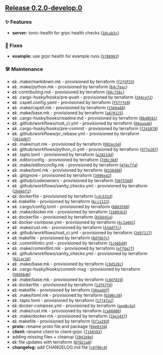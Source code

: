 ## [Release 0.2.0-develop.0](https://github.com/Arrow-air/svc-storage/releases/tag/v0.2.0-develop.0)

### ✨ Features

-  **server:** tonic-health for grpc health checks ([`10cab5c`](https://github.com/Arrow-air/svc-storage/commit/10cab5cd839c899deb084a0696de45b466636afe))

### 🐛 Fixes

-  **example:** use grpc health for example runs ([`5788963`](https://github.com/Arrow-air/svc-storage/commit/5788963b3ba944bfa66a96d66bf6b993cd8a95d1))

### 🛠 Maintenance

-  **ci:** .make/markdown.mk - provisioned by terraform ([`f2fdf55`](https://github.com/Arrow-air/svc-storage/commit/f2fdf55d322b429b9335b573538df8cd042409bc))
-  **ci:** .make/python.mk - provisioned by terraform ([`64c7eac`](https://github.com/Arrow-air/svc-storage/commit/64c7eacaa49b1ea77baf55aec1d6fb968d63f43a))
-  **ci:** contributing.md - provisioned by terraform ([`99c758c`](https://github.com/Arrow-air/svc-storage/commit/99c758c8458b2de4b5c49ffe9fadb01c23774cdb))
-  **ci:** .cargo-husky/hooks/pre-push - provisioned by terraform ([`344ce72`](https://github.com/Arrow-air/svc-storage/commit/344ce728ff449e6cde50aa1f109455ba46b748e8))
-  **ci:** .cspell.config.yaml - provisioned by terraform ([`f5fffe9`](https://github.com/Arrow-air/svc-storage/commit/f5fffe979ce60c16b5542e1cbe01d48b9a1754ba))
-  **ci:** .make/cspell.mk - provisioned by terraform ([`15b0a88`](https://github.com/Arrow-air/svc-storage/commit/15b0a88634ba715a50902e346b93a952782f389a))
-  **ci:** .make/base.mk - provisioned by terraform ([`a870125`](https://github.com/Arrow-air/svc-storage/commit/a8701252a0b7baf173f5805df4b6cbfece2ea1e5))
-  **ci:** .cargo-husky/hooks/readme.md - provisioned by terraform ([`0bd0581`](https://github.com/Arrow-air/svc-storage/commit/0bd0581e7c8ae8cf902494b856b9f5d03df00fb1))
-  **ci:** .github/workflows/rust_ci.yml - provisioned by terraform ([`09aaaa6`](https://github.com/Arrow-air/svc-storage/commit/09aaaa6e25cd37f73970d7d07072d5dd5114056a))
-  **ci:** .cargo-husky/hooks/pre-commit - provisioned by terraform ([`f241078`](https://github.com/Arrow-air/svc-storage/commit/f2410788fe24a93c849579b93bff90879f0d6dde))
-  **ci:** .github/workflows/pr_rebase.yml - provisioned by terraform ([`361dd6f`](https://github.com/Arrow-air/svc-storage/commit/361dd6f8a557abaceff47d91b747de14c4757787))
-  **ci:** .make/rust.mk - provisioned by terraform ([`992ecb4`](https://github.com/Arrow-air/svc-storage/commit/992ecb4828acb24344cbe7a71baf2e0abf389665))
-  **ci:** .github/workflows/python_ci.yml - provisioned by terraform ([`977e207`](https://github.com/Arrow-air/svc-storage/commit/977e207845ce543e3d650bb1abfd29293712965c))
-  **ci:** .taplo.toml - provisioned by terraform ([`e2021dd`](https://github.com/Arrow-air/svc-storage/commit/e2021dd898168a067502deaa78bfb74746bdd3f1))
-  **ci:** .editorconfig - provisioned by terraform ([`7d9c38d`](https://github.com/Arrow-air/svc-storage/commit/7d9c38de23b616956294b6f3dfc80b3884aed37b))
-  **ci:** .make/editorconfig.mk - provisioned by terraform ([`4f4c7fa`](https://github.com/Arrow-air/svc-storage/commit/4f4c7fa0ce7f40265e0df3554cf5af0febab8cbd))
-  **ci:** .make/toml.mk - provisioned by terraform ([`0336d08`](https://github.com/Arrow-air/svc-storage/commit/0336d08f433d4320d6548d575541b5c52b8fefa7))
-  **ci:** .gitignore - provisioned by terraform ([`3996e42`](https://github.com/Arrow-air/svc-storage/commit/3996e42ca27f8b50f72fb93eedc3763fd0657560))
-  **ci:** .github/codeowners - provisioned by terraform ([`56f5560`](https://github.com/Arrow-air/svc-storage/commit/56f556085bf27adfa4c66958f616bbdeb34a652b))
-  **ci:** .github/workflows/sanity_checks.yml - provisioned by terraform ([`2b8ebf1`](https://github.com/Arrow-air/svc-storage/commit/2b8ebf1df35fdfebdbba92de0c118d01b9b222f9))
-  **ci:** dockerfile - provisioned by terraform ([`cdc531d`](https://github.com/Arrow-air/svc-storage/commit/cdc531d050214f308dd93f01cb8c94d6914c708d))
-  **ci:** makefile - provisioned by terraform ([`bcc1121`](https://github.com/Arrow-air/svc-storage/commit/bcc11213cabe3bf430ad9e4fcae6a09f28dfa4ee))
-  **ci:** .cargo/config.toml - provisioned by terraform ([`8083598`](https://github.com/Arrow-air/svc-storage/commit/8083598d102aecaf6e274b9647810ba430e65b86))
-  **ci:** .make/docker.mk - provisioned by terraform ([`1b891b2`](https://github.com/Arrow-air/svc-storage/commit/1b891b23f00290fbca1683bff1b307a72c998fe1))
-  **ci:** dockerfile - provisioned by terraform ([`65bb91a`](https://github.com/Arrow-air/svc-storage/commit/65bb91a843f4b67cef99415d8de1a3a59bad282f))
-  **ci:** docker-compose.yml - provisioned by terraform ([`4c2a0d1`](https://github.com/Arrow-air/svc-storage/commit/4c2a0d1eb7a94b1a110f1d94ea2a2e3b8f54e9e3))
-  **ci:** .make/rust.mk - provisioned by terraform ([`434d7fc`](https://github.com/Arrow-air/svc-storage/commit/434d7fcecff8ba36bc080084fbdae78a65460b93))
-  **ci:** .github/workflows/rust_ci.yml - provisioned by terraform ([`2d97117`](https://github.com/Arrow-air/svc-storage/commit/2d971175063a3cf915a945df8707b6b730777ef1))
-  **ci:** makefile - provisioned by terraform ([`8df0b7c`](https://github.com/Arrow-air/svc-storage/commit/8df0b7c25fbd221009525263917802d8f7dd29d7))
-  **ci:** .commitlintrc.yml - provisioned by terraform ([`1c66bd9`](https://github.com/Arrow-air/svc-storage/commit/1c66bd9adeaa7226875590ca7ed36e66b4f0f407))
-  **ci:** .make/commitlint.mk - provisioned by terraform ([`eff0a7f`](https://github.com/Arrow-air/svc-storage/commit/eff0a7f5b6f5b3c783a05b2df1f3e6c511142530))
-  **ci:** .github/workflows/sanity_checks.yml - provisioned by terraform ([`02cac16`](https://github.com/Arrow-air/svc-storage/commit/02cac1652fdaf02b24f49af8e822609d948a607d))
-  **ci:** .make/base.mk - provisioned by terraform ([`c9d528c`](https://github.com/Arrow-air/svc-storage/commit/c9d528c0aec0d65f72bbd98e7cea95ff647d2c29))
-  **ci:** .cargo-husky/hooks/commit-msg - provisioned by terraform ([`58d56d6`](https://github.com/Arrow-air/svc-storage/commit/58d56d63e5fced122a58c9a3700f15512346eb9b))
-  **ci:** .make/base.mk - provisioned by terraform ([`cd4f819`](https://github.com/Arrow-air/svc-storage/commit/cd4f8191f6accc75ad862f111b1a25f2d35b4444))
-  **ci:** dockerfile - provisioned by terraform ([`1df67f6`](https://github.com/Arrow-air/svc-storage/commit/1df67f6845761a32724fa6aa5b8781f45e4fe005))
-  **ci:** makefile - provisioned by terraform ([`38aaddf`](https://github.com/Arrow-air/svc-storage/commit/38aaddfb2a7a1afb344b4d6be9fb5e20fa96f186))
-  **ci:** .make/toml.mk - provisioned by terraform ([`b506c58`](https://github.com/Arrow-air/svc-storage/commit/b506c58b8f3dda5cdbc008f898d9703104d69826))
-  **ci:** .taplo.toml - provisioned by terraform ([`1ff47a2`](https://github.com/Arrow-air/svc-storage/commit/1ff47a269c9f08d88a0297543e88000db2d1c029))
-  **ci:** docker-compose.yml - provisioned by terraform ([`aee0c4a`](https://github.com/Arrow-air/svc-storage/commit/aee0c4acb25f46a69a04f1626ee721d918bb6ceb))
-  **ci:** .make/rust.mk - provisioned by terraform ([`ca66006`](https://github.com/Arrow-air/svc-storage/commit/ca660066416fe2871f4bc24adb025db04bf47883))
-  **ci:** .make/docker.mk - provisioned by terraform ([`1be1437`](https://github.com/Arrow-air/svc-storage/commit/1be1437542f55b7adcd8f491f59be1e2e3ba5541))
-  **ci:** makefile - provisioned by terraform ([`5f1a292`](https://github.com/Arrow-air/svc-storage/commit/5f1a292ed5c6be9a54c3cae91968a8d2ee217ba0))
-  **proto:** rename proto file and package ([`94e0334`](https://github.com/Arrow-air/svc-storage/commit/94e03345dcb445fae4d1efbb3964eb9dd1cc9802))
-  **client:** rename client to client-grpc ([`7198591`](https://github.com/Arrow-air/svc-storage/commit/7198591255ec65fa8553072e51481f500ab44f7b))
- adding missing files + cleanup ([`204169e`](https://github.com/Arrow-air/svc-storage/commit/204169e3ccbf523991356f38a0b28701b852e3f6))
-  **ci:** file updates with terraform ([`8f021a8`](https://github.com/Arrow-air/svc-storage/commit/8f021a825d50be397988444f216e5f5816a0f3a0))
-  **changelog:** add CHANGELOG.md file ([`c8f06c4`](https://github.com/Arrow-air/svc-storage/commit/c8f06c415981a9e463d756ec98a939789de29b2d))


